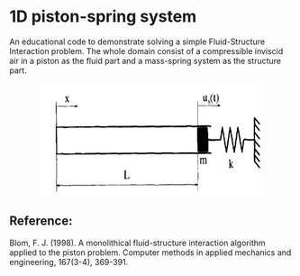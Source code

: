 # 1D piston-spring system

An educational code to demonstrate solving a simple Fluid-Structure Interaction problem. The whole domain consist of a compressible inviscid air in a piston as the fluid part and a mass-spring system as the structure part.

<p align="center">
  <img width="400" height="200" src="./piston_problem.png">
</p>

## Reference:
Blom, F. J. (1998). A monolithical fluid-structure interaction algorithm applied to the piston problem. Computer methods in applied mechanics and engineering, 167(3-4), 369-391.
